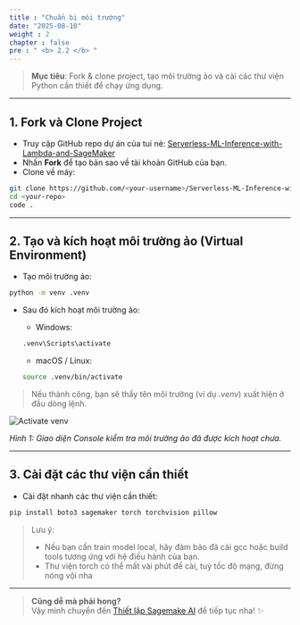 ```yaml
---
title : "Chuẩn bị môi trường"
date: "2025-08-10" 
weight : 2
chapter : false
pre : " <b> 2.2 </b> "
---
```


> **Mục tiêu**: Fork & clone project, tạo môi trường ảo và cài các thư viện Python cần thiết để chạy ứng dụng.

---

## 1. Fork và Clone Project

- Truy cập GitHub repo dự án của tui nè: [Serverless-ML-Inference-with-Lambda-and-SageMaker](https://github.com/ngtrnhatnam/Serverless-ML-Inference-with-Lambda-and-SageMaker)
- Nhấn **Fork** để tạo bản sao về tài khoản GitHub của bạn.
- Clone về máy:
```bash
git clone https://github.com/<your-username>/Serverless-ML-Inference-with-Lambda-and-SageMaker.git
cd <your-repo>
code .
```

---

## 2. Tạo và kích hoạt môi trường ảo (Virtual Environment)

- Tạo môi trường ảo:
```bash
python -m venv .venv
```

- Sau đó kích hoạt môi trường ảo:
  - Windows:
  ```bash
  .venv\Scripts\activate
  ```

  - macOS / Linux:
  ```bash
  source .venv/bin/activate
  ```
> Nếu thành công, bạn sẽ thấy tên môi trường (ví dụ *.venv*) xuất hiện ở đầu dòng lệnh.

![Activate venv](/images/2.prerequisite/2.2.set-up-environment/set-up-environment-1.png)

*Hình 1: Giao diện Console kiểm tra môi trường ảo đã được kích hoạt chưa.*

---

## 3. Cài đặt các thư viện cần thiết

- Cài đặt nhanh các thư viện cần thiết:  
```bash
pip install boto3 sagemaker torch torchvision pillow
```
> Lưu ý:
> - Nếu bạn cần train model local, hãy đảm bảo đã cài gcc hoặc build tools tương ứng với hệ điều hành của bạn.
> - Thư viện torch có thể mất vài phút để cài, tuỳ tốc độ mạng, đừng nóng vội nha

---

> **Cũng dễ mà phải hong?**  
> Vậy mình chuyển đến [Thiết lập Sagemake AI](/3-3-quick-create-sagemaker-AI/) để tiếp tục nha! ✨